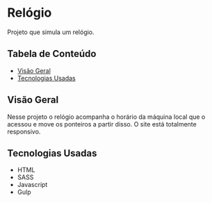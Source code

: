 # Relógio

Projeto que simula um relógio.

## Tabela de Conteúdo

- [Visão Geral](#vis%C3%A3o-geral)
- [Tecnologias Usadas](#tecnologias-usadas)

## Visão Geral

Nesse projeto o relógio acompanha o horário da máquina local que o acessou e move os ponteiros a partir disso. O site está totalmente responsivo.

## Tecnologias Usadas

- HTML
- SASS
- Javascript
- Gulp
